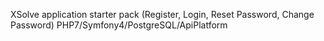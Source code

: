 XSolve application starter pack (Register, Login, Reset Password, Change Password) PHP7/Symfony4/PostgreSQL/ApiPlatform